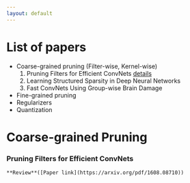 ```yaml
---
layout: default
---
```

# [](#list) List of papers #
  * Coarse-grained pruning (Filter-wise, Kernel-wise)
    1. Pruning Filters for Efficient ConvNets [details](#coarse_p1)
    2. Learning Structured Sparsity in Deep Neural Networks
    3. Fast ConvNets Using Group-wise Brain Damage
  * Fine-grained pruning
  * Regularizers
  * Quantization

# [](#coarse_prune) Coarse-grained Pruning #

### [](#coarse_p1) Pruning Filters for Efficient ConvNets ###

    **Review**([Paper link](https://arxiv.org/pdf/1608.08710))
<!--
    **Bibtex**
    ```
    @article{DBLP:journals/corr/LiKDSG16,
      author    = {Hao Li and
                   Asim Kadav and
                   Igor Durdanovic and
                   Hanan Samet and
                   Hans Peter Graf},
      title     = {Pruning Filters for Efficient ConvNets},
      journal   = {CoRR},
      volume    = {abs/1608.08710},
      year      = {2016},
      url       = {http://arxiv.org/abs/1608.08710},
      timestamp = {Fri, 02 Sep 2016 17:46:24 +0200},
      biburl    = {http://dblp.uni-trier.de/rec/bib/journals/corr/LiKDSG16},
      bibsource = {dblp computer science bibliography, http://dblp.org}
    }
    ```
  2. **Learning Structured Sparsity in Deep Neural Networks**

    **Review**([Paper link](https://arxiv.org/pdf/1608.08710))

    **Bibtex**
    ```
    @article{DBLP:journals/corr/WenWWCL16,
      author    = {Wei Wen and
                   Chunpeng Wu and
                   Yandan Wang and
                   Yiran Chen and
                   Hai Li},
      title     = {Learning Structured Sparsity in Deep Neural Networks},
      journal   = {CoRR},
      volume    = {abs/1608.03665},
      year      = {2016},
      url       = {http://arxiv.org/abs/1608.03665},
      timestamp = {Mon, 30 Jan 2017 17:08:13 +0100},
      biburl    = {http://dblp.uni-trier.de/rec/bib/journals/corr/WenWWCL16},
      bibsource = {dblp computer science bibliography, http://dblp.org}
    }
    }
    ```
  3. **Fast ConvNets Using Group-wise Brain Damage**

    **Review**([Paper link](https://arxiv.org/pdf/1506.02515))


    **Bibtex**
    ```
    @article{DBLP:journals/corr/LebedevL15,
      author    = {Vadim Lebedev and
                   Victor S. Lempitsky},
      title     = {Fast ConvNets Using Group-wise Brain Damage},
      journal   = {CoRR},
      volume    = {abs/1506.02515},
      year      = {2015},
      url       = {http://arxiv.org/abs/1506.02515},
      timestamp = {Wed, 01 Jul 2015 15:10:24 +0200},
      biburl    = {http://dblp.uni-trier.de/rec/bib/journals/corr/LebedevL15},
      bibsource = {dblp computer science bibliography, http://dblp.org}
    }
    ``` -->
